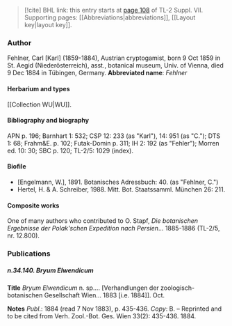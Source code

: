 > [!cite] BHL link: this entry starts at [page 108](https://www.biodiversitylibrary.org/page/33259612) of TL-2 Suppl. VII.
> Supporting pages: [[Abbreviations|abbreviations]], [[Layout key|layout key]].

### Author

Fehlner, Carl \[Karl\] (1859-1884), Austrian cryptogamist, born 9 Oct 1859 in St. Aegid (Niederösterreich), asst., botanical museum, Univ. of Vienna, died 9 Dec 1884 in Tübingen, Germany. 
**Abbreviated name**: *Fehlner*

#### Herbarium and types

[[Collection WU|WU]].

#### Bibliography and biography

APN p. 196; Barnhart 1: 532; CSP 12: 233 (as "Karl"), 14: 951 (as "C."); DTS 1: 68; Frahm&E. p. 102; Futak-Domin p. 311; IH 2: 192 (as "Fehler"); Morren ed. 10: 30; SBC p. 120; TL-2/5: 1029 (index).

#### Biofile

- \[Engelmann, W.\], 1891. Botanisches Adressbuch: 40. (as "Fehlner, C.")
- Hertel, H. & A. Schreiber, 1988. Mitt. Bot. Staatssamml. München 26: 211.

#### Composite works

One of many authors who contributed to O. Stapf, *Die botanischen Ergebnisse der Polak'schen Expedition nach Persien*... 1885-1886 (TL-2/5, nr. 12.800).

### Publications

##### n.34.140. Bryum Elwendicum

**Title**
*Bryum Elwendicum* n. sp.... \[Verhandlungen der zoologisch-botanischen Gesellschaft Wien... 1883 \[i.e. 1884\]\]. Oct.

**Notes**
*Publ*.: 1884 (read 7 Nov 1883), p. 435-436. *Copy*: B. – Reprinted and to be cited from Verh. Zool.-Bot. Ges. Wien 33(2): 435-436. 1884.

